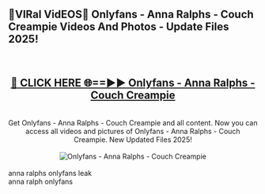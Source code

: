 <h2>🔴VIRal VidEOS🔴 Onlyfans - Anna Ralphs - Couch Creampie Videos And Photos - Update Files 2025!</h2>
<br>
<div align="center">
<h2><a href="https://virallinks.top/odZfE0" rel="nofollow">🔴 CLICK HERE 🌐==►► Onlyfans - Anna Ralphs - Couch Creampie</a></h2>
<br>
Get Onlyfans - Anna Ralphs - Couch Creampie and all content. Now you can access all videos and pictures of Onlyfans - Anna Ralphs - Couch Creampie. New Updated Files 2025!
<br>
<br>
<a href="https://virallinks.top/odZfE0" rel="nofollow" data-target="animated-image.originalLink"><img src="https://i.imgur.com/dJHk4Zq.gif)" alt="Onlyfans - Anna Ralphs - Couch Creampie" style="max-width: 100%; display: inline-block;" data-target="animated-image.originalImage"></a>
</div>
<br>
anna ralphs onlyfans leak<br>
anna ralph onlyfans